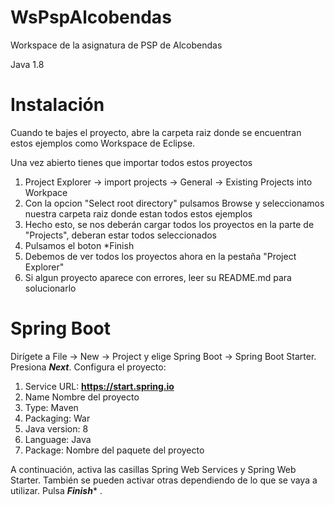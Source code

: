 # WsPspAlcobendas

Workspace de la asignatura de PSP de Alcobendas

Java 1.8

# Instalación
Cuando te bajes el proyecto, abre la carpeta raiz donde se encuentran estos
ejemplos como Workspace de Eclipse.

Una vez abierto tienes que importar todos estos proyectos
1) Project Explorer -> import projects -> General -> Existing Projects into Workpace
2) Con la opcion "Select root directory" pulsamos Browse y seleccionamos nuestra carpeta
raiz donde estan todos estos ejemplos
3) Hecho esto, se nos deberán cargar todos los proyectos en la parte de "Projects", deberan
estar todos seleccionados
4) Pulsamos el boton *Finish
5) Debemos de ver todos los proyectos ahora en la pestaña "Project Explorer"
6) Si algun proyecto aparece con errores, leer su README.md para solucionarlo


# Spring Boot

Dirígete a File -> New -> Project y elige Spring Boot -> Spring Boot Starter. Presiona ***Next***.
Configura el proyecto:
 1) Service URL: **https://start.spring.io**
 2) Name Nombre del proyecto
 3) Type: Maven
 4) Packaging: War
 5) Java version: 8
 6) Language: Java
 7) Package: Nombre del paquete del proyecto

A continuación, activa las casillas Spring Web Services y Spring Web Starter.
También se pueden activar otras dependiendo de lo que se vaya a utilizar. Pulsa ***Finish**** .
